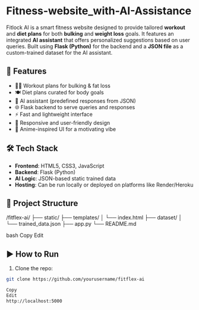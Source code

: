 # Fitness-website_with-AI-Assistance
Fitlock AI is a smart fitness website designed to provide tailored **workout** and **diet plans** for both **bulking** and **weight loss** goals. It features an integrated **AI assistant** that offers personalized suggestions based on user queries. 
Built using **Flask (Python)** for the backend and a **JSON file** as a custom-trained dataset for the AI assistant.

## 🧠 Features

- 🏋️‍♂️ Workout plans for bulking & fat loss
- 🍽️ Diet plans curated for body goals
- 🤖 AI assistant (predefined responses from JSON)
- 🌐 Flask backend to serve queries and responses
- ⚡ Fast and lightweight interface
- 📱 Responsive and user-friendly design
- 🎌 Anime-inspired UI for a motivating vibe

## 🛠 Tech Stack

- **Frontend**: HTML5, CSS3, JavaScript  
- **Backend**: Flask (Python)  
- **AI Logic**: JSON-based static trained data  
- **Hosting**: Can be run locally or deployed on platforms like Render/Heroku  

## 📁 Project Structure

/fitflex-ai/
├── static/
├── templates/
│ └── index.html
├── dataset/
│ └── trained_data.json
├── app.py
└── README.md

bash
Copy
Edit

## ▶️ How to Run

1. Clone the repo:
```bash
git clone https://github.com/yourusername/fitflex-ai

Copy
Edit
http://localhost:5000
